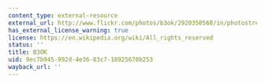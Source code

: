 ```yaml
---
content_type: external-resource
external_url: http://www.flickr.com/photos/b3ok/2920350568/in/photostream/
has_external_license_warning: true
license: https://en.wikipedia.org/wiki/All_rights_reserved
status: ''
title: B3OK
uid: 9ec7b945-992d-4e36-83c7-18925670b253
wayback_url: ''
---
```

